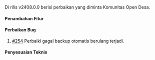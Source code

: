 Di rilis v2408.0.0 berisi perbaikan yang diminta Komunitas Open Desa.

#### Penambahan Fitur

#### Perbaikan Bug

1. [#254](https://github.com/OpenSID/pantau/issues/254) Perbaiki gagal backup otomatis berulang terjadi.

#### Penyesuaian Teknis

